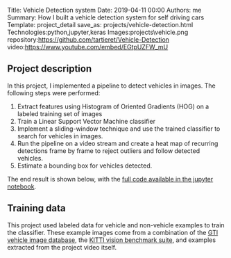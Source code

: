 Title: Vehicle Detection system
Date: 2019-04-11 00:00
Authors: me
Summary: How I built a vehicle detection system for self driving cars
Template: project_detail
save_as: projects/vehicle-detection.html
Technologies:python,jupyter,keras
Images:projects\vehicle.png
repository:https://github.com/tartieret/Vehicle-Detection
video:https://www.youtube.com/embed/EGtpUZFW_mU

## Project description

In this project, I implemented a pipeline to detect vehicles in images. The following steps were performed:

1. Extract features using Histogram of Oriented Gradients (HOG) on a labeled training set of images
2. Train a Linear Support Vector Machine classifier
3. Implement a sliding-window technique and use the trained classifier to search for vehicles in images.
4. Run the pipeline on a video stream and create a heat map of recurring detections frame by frame to reject outliers and follow detected vehicles.
5. Estimate a bounding box for vehicles detected.

The end result is shown below, with the [full code available in the jupyter notebook](https://github.com/tartieret/Vehicle-Detection/blob/master/Vehicle%20Detection%20Project.ipynb).

## Training data

This project used labeled data for vehicle and non-vehicle examples to train the classifier. These example images come from a combination of the [GTI vehicle image database](http://www.gti.ssr.upm.es/data/Vehicle_database.html), the [KITTI vision benchmark suite](http://www.cvlibs.net/datasets/kitti/), and examples extracted from the project video itself.
